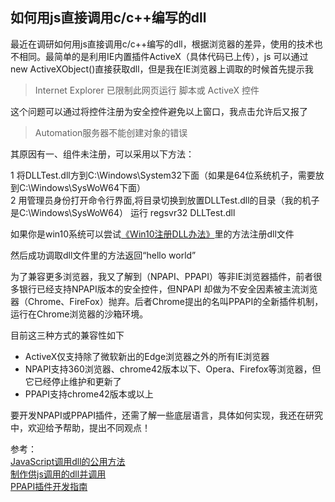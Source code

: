 如何用js直接调用c/c++编写的dll
---

最近在调研如何用js直接调用c/c++编写的dll，根据浏览器的差异，使用的技术也不相同。最简单的是利用IE内置插件ActiveX（具体代码已上传），js 可以通过new ActiveXObject()直接获取dll，但是我在IE浏览器上调取的时候首先提示我<br>

>Internet Explorer 已限制此网页运行 脚本或 ActiveX 控件<br>

这个问题可以通过将控件注册为安全控件避免以上窗口，我点击允许后又报了<br>

>Automation服务器不能创建对象的错误<br>

其原因有一、组件未注册，可以采用以下方法：<br>

1 将DLLTest.dll方到C:\Windows\System32下面（如果是64位系统机子，需要放到C:\Windows\SysWoW64下面）<br>
2 用管理员身份打开命令行界面,将目录切换到放置DLLTest.dll的目录（我的机子是C:\\Windows\SysWoW64） 运行 regsvr32 DLLTest.dll<br>

如果你是win10系统可以尝试[《Win10注册DLL办法》](https://blog.csdn.net/xqf222/article/details/56670786)里的方法注册dll文件<br>

然后成功调取dll文件里的方法返回“hello world”<br>

为了兼容更多浏览器，我又了解到（NPAPI、PPAPI）等非IE浏览器插件，前者很多银行已经支持NPAPI版本的安全控件，但NPAPI 却做为不安全因素被主流浏览器（Chrome、FireFox）抛弃。后者Chrome提出的名叫PPAPI的全新插件机制，运行在Chrome浏览器的沙箱环境。<br>

目前这三种方式的兼容性如下<br>
* ActiveX仅支持除了微软新出的Edge浏览器之外的所有IE浏览器<br>
* NPAPI支持360浏览器、chrome42版本以下、Opera、Firefox等浏览器，但它已经停止维护和更新了<br>
* PPAPI支持chrome42版本或以上<br>

要开发NPAPI或PPAPI插件，还需了解一些底层语言，具体如何实现，我还在研究中，欢迎给予帮助，提出不同观点！<br>


参考：<br>
[JavaScript调用dll的公用方法](https://blog.csdn.net/mengxianhua/article/details/8783146)<br>
[制作供js调用的dll并调用](https://blog.csdn.net/dylwildwolf/article/details/37695929)<br>
[PPAPI插件开发指南](https://www.cnblogs.com/fangkm/p/6628425.html)<br>




